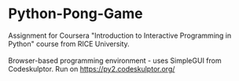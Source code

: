 # Python-Pong-Game
Assignment for Coursera "Introduction to Interactive Programming in Python" course from RICE University.<br>
<br>
Browser-based programming environment - uses SimpleGUI from Codeskulptor. Run on https://py2.codeskulptor.org/

